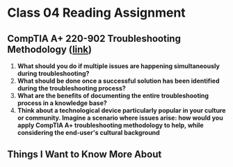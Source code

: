 # Class 04 Reading Assignment

## CompTIA A+ 220-902 Troubleshooting Methodology ([link](https://www.professormesser.com/free-a-plus-training/220-902/how-to-troubleshoot/))

1. **What should you do if multiple issues are happening simultaneously during troubleshooting?**
2. **What should be done once a successful solution has been identified during the troubleshooting process?**
3. **What are the benefits of documenting the entire troubleshooting process in a knowledge base?**
4. **Think about a technological device particularly popular in your culture or community. Imagine a scenario where issues arise: how would you apply CompTIA A+ troubleshooting methodology to help, while considering the end-user's cultural background**


## Things I Want to Know More About
